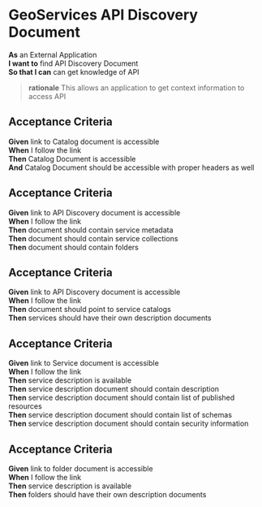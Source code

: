 <a name="Discovery_GeoServices"></a>

GeoServices API Discovery Document
==================================

**As** an External Application  
**I want to**	find API Discovery Document  
**So that I can** can get knowledge of API  
		
> **rationale** This allows an application to get context information to access API

Acceptance Criteria
-------------------

**Given**	link to Catalog document is accessible  
**When**	I follow the link  
**Then**  	Catalog Document is accessible  
**And**  	Catalog Document should be accessible with proper headers as well  
	
Acceptance Criteria
-------------------

**Given**	link to API Discovery document is accessible  
**When**	I follow the link  
**Then**  	document should contain service metadata  
**Then**  	document should contain service collections  
**Then**  	document should contain folders  
	
Acceptance Criteria
-------------------

**Given**	link to API Discovery document is accessible  
**When**	I follow the link  
**Then**  	document should point to service catalogs  
**Then**  	services should have their own description documents  

Acceptance Criteria
-------------------

**Given**	link to Service document is accessible  
**When**	I follow the link  
**Then**  	service description is available  
**Then**  	service description document should contain description  
**Then**  	service description document should contain list of published resources  
**Then**  	service description document should contain list of schemas  
**Then**  	service description document should contain security information  

Acceptance Criteria
-------------------

**Given**	link to folder document is accessible  
**When**	I follow the link  
**Then**  	service description is available  
**Then**  	folders should have their own description documents  
